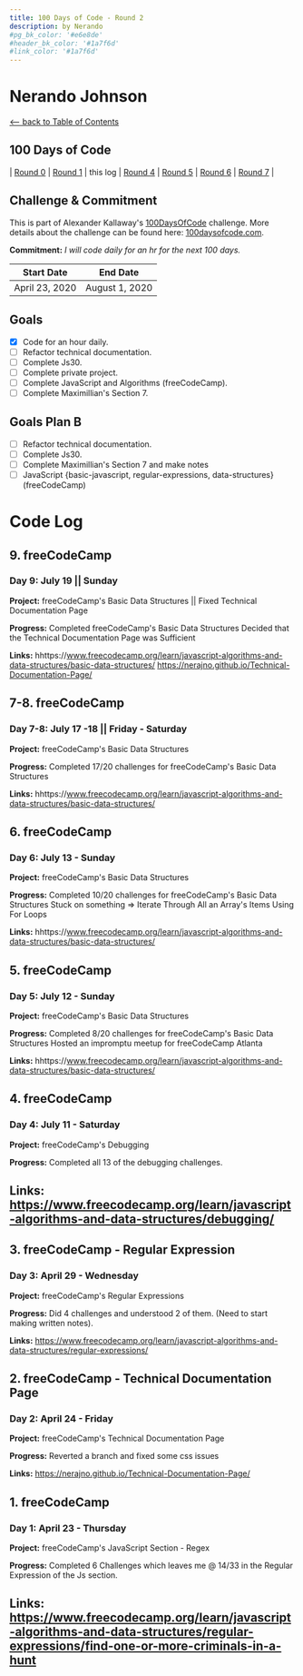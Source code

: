 ```yaml
---
title: 100 Days of Code - Round 2
description: by Nerando
#pg_bk_color: '#e6e8de'
#header_bk_color: '#1a7f6d'
#link_color: '#1a7f6d'
---
```

<!-- markdownlint-disable MD022 MD024 MD032 MD033 -->

# Nerando Johnson
<p class="toc"><a href="./index.html">&lt;– back to Table of Contents</a></p>

## 100 Days of Code
| [Round 0](https://nerajno.github.io/100DaysOfCodeLog/log1.html) | [Round 1](https://nerajno.github.io/100DaysOfCodeLog/log2.html) | this log | [Round 4](log5.html) | [Round 5](log6.html)  | [Round 6](log7.html) | [Round 7](log8.html) |

## Challenge & Commitment
This is part of Alexander Kallaway's [100DaysOfCode](https://github.com/Kallaway/100-days-of-code "the official repo") challenge. More details about the challenge can be found here: [100daysofcode.com](http://100daysofcode.com/ "100daysofcode.com").

**Commitment:** *I will code daily for an hr for the next 100 days.*

|  Start Date   | End Date     |
| ------------- | ------------ |
| April 23, 2020 | August 1, 2020|

## Goals

- [x] Code for an hour daily.
- [ ] Refactor technical documentation. 
- [ ] Complete Js30.
- [ ] Complete private project.
- [ ] Complete JavaScript and Algorithms (freeCodeCamp).
- [ ] Complete Maximillian's Section 7.

## Goals Plan B
- [ ] Refactor technical documentation.
- [ ] Complete Js30.
- [ ] Complete Maximillian's Section 7 and make notes
- [ ] JavaScript {basic-javascript, regular-expressions, data-structures} (freeCodeCamp)

# Code Log

## 9. freeCodeCamp
### Day 9: July 19 || Sunday

**Project:** freeCodeCamp's Basic Data Structures || Fixed Technical Documentation Page

**Progress:**
Completed freeCodeCamp's Basic Data Structures
Decided that the Technical Documentation Page was Sufficient

**Links:**
hhttps://www.freecodecamp.org/learn/javascript-algorithms-and-data-structures/basic-data-structures/
https://nerajno.github.io/Technical-Documentation-Page/

## 7-8. freeCodeCamp
### Day 7-8: July 17 -18 || Friday - Saturday

**Project:** freeCodeCamp's Basic Data Structures

**Progress:**
Completed 17/20 challenges for freeCodeCamp's Basic Data Structures

**Links:**
hhttps://www.freecodecamp.org/learn/javascript-algorithms-and-data-structures/basic-data-structures/


## 6. freeCodeCamp
### Day 6: July 13 - Sunday

**Project:** freeCodeCamp's Basic Data Structures

**Progress:**
Completed 10/20 challenges for freeCodeCamp's Basic Data Structures
Stuck on something => Iterate Through All an Array's Items Using For Loops

**Links:**
hhttps://www.freecodecamp.org/learn/javascript-algorithms-and-data-structures/basic-data-structures/


## 5. freeCodeCamp
### Day 5: July 12 - Sunday

**Project:** freeCodeCamp's Basic Data Structures

**Progress:**
Completed 8/20 challenges for freeCodeCamp's Basic Data Structures
Hosted an impromptu meetup for freeCodeCamp Atlanta 

**Links:**
hhttps://www.freecodecamp.org/learn/javascript-algorithms-and-data-structures/basic-data-structures/

## 4. freeCodeCamp
### Day 4: July 11 - Saturday

**Project:** freeCodeCamp's Debugging

**Progress:**
Completed all 13 of the debugging challenges.

**Links:**
https://www.freecodecamp.org/learn/javascript-algorithms-and-data-structures/debugging/
---


## 3. freeCodeCamp - Regular Expression
### Day 3: April 29 - Wednesday

**Project:** freeCodeCamp's Regular Expressions

**Progress:**
Did 4 challenges and understood 2 of them. (Need to start making written notes).  

**Links:**
https://www.freecodecamp.org/learn/javascript-algorithms-and-data-structures/regular-expressions/


## 2. freeCodeCamp - Technical Documentation Page
### Day 2: April 24 - Friday

**Project:** freeCodeCamp's Technical Documentation Page

**Progress:**
Reverted a branch and fixed some css issues

**Links:**
https://nerajno.github.io/Technical-Documentation-Page/



## 1. freeCodeCamp
### Day 1: April 23 - Thursday

**Project:** freeCodeCamp's JavaScript Section - Regex 

**Progress:**
Completed 6 Challenges which leaves me @ 14/33 in the Regular Expression of the Js section.

**Links:**
https://www.freecodecamp.org/learn/javascript-algorithms-and-data-structures/regular-expressions/find-one-or-more-criminals-in-a-hunt
---
